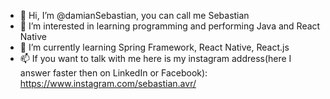 - 👋 Hi, I’m @damianSebastian, you can call me Sebastian
- 👀 I’m interested in learning programming and performing Java and React Native
- 🌱 I’m currently learning Spring Framework, React Native, React.js
- 📫 If you want to talk with me here is my instagram address(here I answer faster then on LinkedIn or Facebook):  https://www.instagram.com/sebastian.avr/

<!---
damianSebastian/damianSebastian is a ✨ special ✨ repository because its `README.md` (this file) appears on your GitHub profile.
You can click the Preview link to take a look at your changes.
--->
